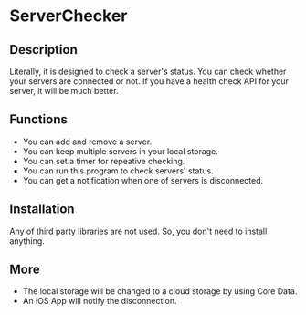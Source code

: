 # ServerChecker
## Description
Literally, it is designed to check a server's status. 
You can check whether your servers are connected or not. 
If you have a health check API for your server, it will be much better. 

## Functions
- You can add and remove a server.
- You can keep multiple servers in your local storage. 
- You can set a timer for repeative checking. 
- You can run this program to check servers' status.
- You can get a notification when one of servers is disconnected. 

## Installation
Any of third party libraries are not used. So, you don't need to install anything. 

## More 
- The local storage will be changed to a cloud storage by using Core Data. 
- An iOS App will notify the disconnection.   

